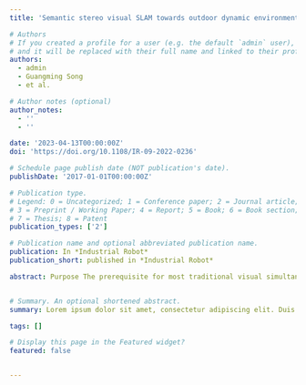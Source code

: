 ```yaml
---
title: 'Semantic stereo visual SLAM towards outdoor dynamic environment based on ORB-SLAM2'

# Authors
# If you created a profile for a user (e.g. the default `admin` user), write the username (folder name) here
# and it will be replaced with their full name and linked to their profile.
authors:
  - admin
  - Guangming Song
  - et al.

# Author notes (optional)
author_notes:
  - ''
  - ''

date: '2023-04-13T00:00:00Z'
doi: 'https://doi.org/10.1108/IR-09-2022-0236'

# Schedule page publish date (NOT publication's date).
publishDate: '2017-01-01T00:00:00Z'

# Publication type.
# Legend: 0 = Uncategorized; 1 = Conference paper; 2 = Journal article;
# 3 = Preprint / Working Paper; 4 = Report; 5 = Book; 6 = Book section;
# 7 = Thesis; 8 = Patent
publication_types: ['2']

# Publication name and optional abbreviated publication name.
publication: In *Industrial Robot*
publication_short: published in *Industrial Robot*

abstract: Purpose The prerequisite for most traditional visual simultaneous localization and mapping (V-SLAM) algorithms is that most objects in the environment should be static or in low-speed locomotion. These algorithms rely on geometric information of the environment and restrict the application scenarios with dynamic objects. Semantic segmentation can be used to extract deep features from images to identify dynamic objects in the real world. Therefore, V-SLAM fused with semantic information can reduce the influence from dynamic objects and achieve higher accuracy. This paper aims to present a new semantic stereo V-SLAM method toward outdoor dynamic environments for more accurate pose estimation. Design/methodology/approach First, the Deeplabv3+ semantic segmentation model is adopted to recognize semantic information about dynamic objects in the outdoor scenes. Second, an approach that combines prior knowledge to determine the dynamic hierarchy of moveable objects is proposed, which depends on the pixel movement between frames. Finally, a semantic stereo V-SLAM based on ORB-SLAM2 to calculate accurate trajectory in dynamic environments is presented, which selects corresponding feature points on static regions and eliminates useless feature points on dynamic regions. Findings The proposed method is successfully verified on the public data set KITTI and ZED2 self-collected data set in the real world. The proposed V-SLAM system can extract the semantic information and track feature points steadily in dynamic environments. Absolute pose error and relative pose error are used to evaluate the feasibility of the proposed method. Experimental results show significant improvements in root mean square error and standard deviation error on both the KITTI data set and an unmanned aerial vehicle. That indicates this method can be effectively applied to outdoor environments. Originality/value The main contribution of this study is that a new semantic stereo V-SLAM method is proposed with greater robustness and stability, which reduces the impact of moving objects in dynamic scenes.


# Summary. An optional shortened abstract.
summary: Lorem ipsum dolor sit amet, consectetur adipiscing elit. Duis posuere tellus ac convallis placerat. Proin tincidunt magna sed ex sollicitudin condimentum.

tags: []

# Display this page in the Featured widget?
featured: false


---
```


